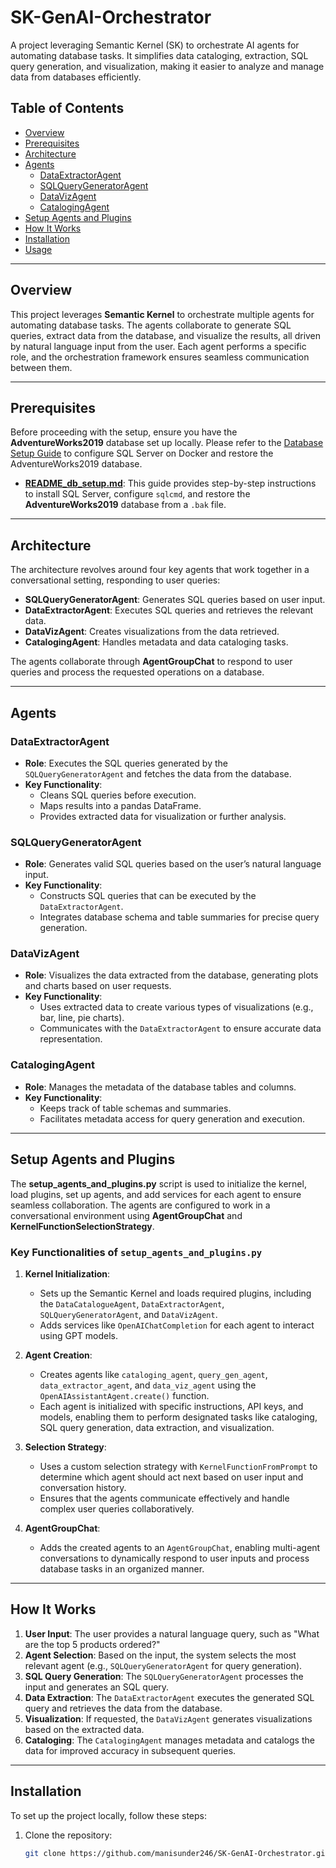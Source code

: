 # SK-GenAI-Orchestrator
A project leveraging Semantic Kernel (SK) to orchestrate AI agents for automating database tasks. It simplifies data cataloging, extraction, SQL query generation, and visualization, making it easier to analyze and manage data from databases efficiently.

## **Table of Contents**
- [Overview](#overview)
- [Prerequisites](#prerequisites)
- [Architecture](#architecture)
- [Agents](#agents)
  - [DataExtractorAgent](#dataextractoragent)
  - [SQLQueryGeneratorAgent](#sqlquerygeneratoragent)
  - [DataVizAgent](#datavizagent)
  - [CatalogingAgent](#catalogingagent)
- [Setup Agents and Plugins](#setup-agents-and-plugins)
- [How It Works](#how-it-works)
- [Installation](#installation)
- [Usage](#usage)

---

## **Overview**

This project leverages **Semantic Kernel** to orchestrate multiple agents for automating database tasks. The agents collaborate to generate SQL queries, extract data from the database, and visualize the results, all driven by natural language input from the user. Each agent performs a specific role, and the orchestration framework ensures seamless communication between them.

---

## **Prerequisites**

Before proceeding with the setup, ensure you have the **AdventureWorks2019** database set up locally. Please refer to the [Database Setup Guide](README_db_setup.md) to configure SQL Server on Docker and restore the AdventureWorks2019 database.

- **[README_db_setup.md](README_db_setup.md)**: This guide provides step-by-step instructions to install SQL Server, configure `sqlcmd`, and restore the **AdventureWorks2019** database from a `.bak` file.

---

## **Architecture**

The architecture revolves around four key agents that work together in a conversational setting, responding to user queries:

- **SQLQueryGeneratorAgent**: Generates SQL queries based on user input.
- **DataExtractorAgent**: Executes SQL queries and retrieves the relevant data.
- **DataVizAgent**: Creates visualizations from the data retrieved.
- **CatalogingAgent**: Handles metadata and data cataloging tasks.

The agents collaborate through **AgentGroupChat** to respond to user queries and process the requested operations on a database.

---

## **Agents**

### **DataExtractorAgent**
- **Role**: Executes the SQL queries generated by the `SQLQueryGeneratorAgent` and fetches the data from the database.
- **Key Functionality**: 
  - Cleans SQL queries before execution.
  - Maps results into a pandas DataFrame.
  - Provides extracted data for visualization or further analysis.

### **SQLQueryGeneratorAgent**
- **Role**: Generates valid SQL queries based on the user’s natural language input.
- **Key Functionality**:
  - Constructs SQL queries that can be executed by the `DataExtractorAgent`.
  - Integrates database schema and table summaries for precise query generation.

### **DataVizAgent**
- **Role**: Visualizes the data extracted from the database, generating plots and charts based on user requests.
- **Key Functionality**:
  - Uses extracted data to create various types of visualizations (e.g., bar, line, pie charts).
  - Communicates with the `DataExtractorAgent` to ensure accurate data representation.

### **CatalogingAgent**
- **Role**: Manages the metadata of the database tables and columns.
- **Key Functionality**:
  - Keeps track of table schemas and summaries.
  - Facilitates metadata access for query generation and execution.

---

## **Setup Agents and Plugins**

The **setup_agents_and_plugins.py** script is used to initialize the kernel, load plugins, set up agents, and add services for each agent to ensure seamless collaboration. The agents are configured to work in a conversational environment using **AgentGroupChat** and **KernelFunctionSelectionStrategy**.

### **Key Functionalities of `setup_agents_and_plugins.py`**

1. **Kernel Initialization**: 
   - Sets up the Semantic Kernel and loads required plugins, including the `DataCatalogueAgent`, `DataExtractorAgent`, `SQLQueryGeneratorAgent`, and `DataVizAgent`.
   - Adds services like `OpenAIChatCompletion` for each agent to interact using GPT models.

2. **Agent Creation**:
   - Creates agents like `cataloging_agent`, `query_gen_agent`, `data_extractor_agent`, and `data_viz_agent` using the `OpenAIAssistantAgent.create()` function.
   - Each agent is initialized with specific instructions, API keys, and models, enabling them to perform designated tasks like cataloging, SQL query generation, data extraction, and visualization.

3. **Selection Strategy**:
   - Uses a custom selection strategy with `KernelFunctionFromPrompt` to determine which agent should act next based on user input and conversation history.
   - Ensures that the agents communicate effectively and handle complex user queries collaboratively.

4. **AgentGroupChat**:
   - Adds the created agents to an `AgentGroupChat`, enabling multi-agent conversations to dynamically respond to user inputs and process database tasks in an organized manner.

---

## **How It Works**

1. **User Input**: The user provides a natural language query, such as "What are the top 5 products ordered?"
2. **Agent Selection**: Based on the input, the system selects the most relevant agent (e.g., `SQLQueryGeneratorAgent` for query generation).
3. **SQL Query Generation**: The `SQLQueryGeneratorAgent` processes the input and generates an SQL query.
4. **Data Extraction**: The `DataExtractorAgent` executes the generated SQL query and retrieves the data from the database.
5. **Visualization**: If requested, the `DataVizAgent` generates visualizations based on the extracted data.
6. **Cataloging**: The `CatalogingAgent` manages metadata and catalogs the data for improved accuracy in subsequent queries.

---

## **Installation**

To set up the project locally, follow these steps:

1. Clone the repository:

   ```bash
   git clone https://github.com/manisunder246/SK-GenAI-Orchestrator.git
